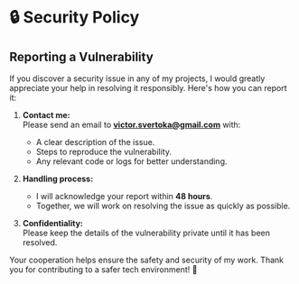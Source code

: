 # 🔒 Security Policy

## Reporting a Vulnerability

If you discover a security issue in any of my projects, I would greatly
appreciate your help in resolving it responsibly. Here's how you can report it:

1. **Contact me:**  
   Please send an email to
   **[victor.svertoka@gmail.com](mailto:victor.svertoka@gmail.com)** with:

   - A clear description of the issue.
   - Steps to reproduce the vulnerability.
   - Any relevant code or logs for better understanding.

2. **Handling process:**

   - I will acknowledge your report within **48 hours**.
   - Together, we will work on resolving the issue as quickly as possible.

3. **Confidentiality:**  
   Please keep the details of the vulnerability private until it has been
   resolved.

Your cooperation helps ensure the safety and security of my work. Thank you for
contributing to a safer tech environment! 🙌
